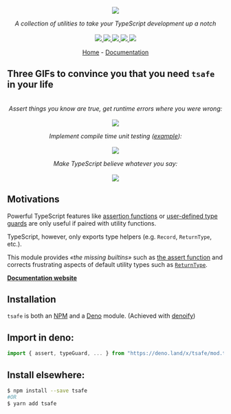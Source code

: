 <p align="center">
    <img src="https://user-images.githubusercontent.com/6702424/117557564-572a0a80-b074-11eb-9d54-4ecfb5fb208f.png">  
</p>
<p align="center">
    <i>A collection of utilities to take your TypeScript development up a notch</i>
    <br>
    <br>
    <a href="https://github.com/garronej/tsafe/actions">
      <img src="https://github.com/garronej/tsafe/workflows/ci/badge.svg?branch=main">
    </a>
    <a href="https://bundlephobia.com/package/tsafe">
      <img src="https://img.shields.io/bundlephobia/minzip/tsafe">
    </a>
    <a href="https://www.npmjs.com/package/tsafe">
      <img src="https://img.shields.io/npm/dw/tsafe">
    </a>
    <a href="https://github.com/garronej/tsafe/blob/main/LICENSE">
      <img src="https://img.shields.io/npm/l/tsafe">
    </a>
    <a href="https://deno.land/x/tsafe">
        <img src="https://img.shields.io/badge/deno-module-informational?logo=deno">
    </a>
</p>
<p align="center">
  <a href="https://www.tsafe.dev">Home</a>
   - 
  <a href="https://docs.tsafe.dev">Documentation</a>
</p>

## Three GIFs to convince you that you need `tsafe` in your life

<p align="center">
    <br>
    <i>Assert things you know are true, get runtime errors where you were wrong:</i>
    <br>
    <br>
    <img src="https://user-images.githubusercontent.com/6702424/134988258-9d3d4097-628b-4b8f-b00b-d256f7c2361c.gif">
</p>
<p align="center">
    <i>Implement compile time unit testing (<a href="https://github.com/garronej/tsafe/blob/main/src/test/exclude.types.ts">example</a>):</i>
    <br>
    <br>
    <img src="https://user-images.githubusercontent.com/6702424/134994250-29f1b5c3-2193-49ba-ad75-e3c981723724.gif">
</p>
<p align="center">
    <i>Make TypeScript believe whatever you say:</i>
    <br>
    <br>
    <img src="https://user-images.githubusercontent.com/6702424/134994590-f01b8aee-a94a-4b4c-8f43-ee5ce8911443.gif">
</p>

## Motivations

Powerful TypeScript features like [assertion functions](https://www.typescriptlang.org/docs/handbook/release-notes/typescript-3-7.html#assertion-functions) or [user-defined type guards](https://www.typescriptlang.org/docs/handbook/advanced-types.html#user-defined-type-guards) are only useful if paired with utility functions.

TypeScript, however, only exports type helpers \(e.g. `Record`, `ReturnType`, etc.\).

This module provides _«the missing builtins»_ such as [the assert function](https://docs.tsafe.dev/assert)
and corrects frustrating aspects of default utility types such as [`ReturnType`](https://docs.tsafe.dev/returntype).

[**Documentation website**](https://docs.tsafe.dev)

## Installation

`tsafe` is both an [NPM](https://www.npmjs.com/package/tsafe) and a [Deno](https://deno.land/x/tsafe) module.
(Achieved with [denoify](https://github.com/garronej/denoify))

## Import in deno:

```typescript
import { assert, typeGuard, ... } from "https://deno.land/x/tsafe/mod.ts";
```

## Install elsewhere:

```bash
$ npm install --save tsafe
#OR
$ yarn add tsafe
```
